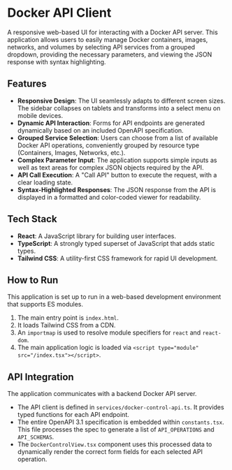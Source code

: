 
# Docker API Client

A responsive web-based UI for interacting with a Docker API server. This application allows users to easily manage Docker containers, images, networks, and volumes by selecting API services from a grouped dropdown, providing the necessary parameters, and viewing the JSON response with syntax highlighting.

## Features

- **Responsive Design**: The UI seamlessly adapts to different screen sizes. The sidebar collapses on tablets and transforms into a select menu on mobile devices.
- **Dynamic API Interaction**: Forms for API endpoints are generated dynamically based on an included OpenAPI specification.
- **Grouped Service Selection**: Users can choose from a list of available Docker API operations, conveniently grouped by resource type (Containers, Images, Networks, etc.).
- **Complex Parameter Input**: The application supports simple inputs as well as text areas for complex JSON objects required by the API.
- **API Call Execution**: A "Call API" button to execute the request, with a clear loading state.
- **Syntax-Highlighted Responses**: The JSON response from the API is displayed in a formatted and color-coded viewer for readability.

## Tech Stack

- **React**: A JavaScript library for building user interfaces.
- **TypeScript**: A strongly typed superset of JavaScript that adds static types.
- **Tailwind CSS**: A utility-first CSS framework for rapid UI development.

## How to Run

This application is set up to run in a web-based development environment that supports ES modules.

1.  The main entry point is `index.html`.
2.  It loads Tailwind CSS from a CDN.
3.  An `importmap` is used to resolve module specifiers for `react` and `react-dom`.
4.  The main application logic is loaded via `<script type="module" src="/index.tsx"></script>`.

## API Integration

The application communicates with a backend Docker API server.

- The API client is defined in `services/docker-control-api.ts`. It provides typed functions for each API endpoint.
- The entire OpenAPI 3.1 specification is embedded within `constants.tsx`. This file processes the spec to generate a list of `API_OPERATIONS` and `API_SCHEMAS`.
- The `DockerControlView.tsx` component uses this processed data to dynamically render the correct form fields for each selected API operation.

